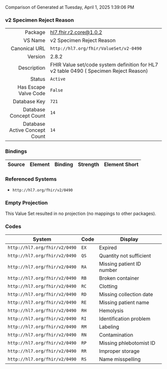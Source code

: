 Comparison of 
Generated at Tuesday, April 1, 2025 1:39:06 PM

### v2 Specimen Reject Reason

|      |     |
| ---: | --- |
| Package | hl7.fhir.r2.core@1.0.2 |
| VS Name | v2 Specimen Reject Reason |
| Canonical URL | `http://hl7.org/fhir/ValueSet/v2-0490` |
| Version | 2.8.2 |
| Description | FHIR Value set/code system definition for HL7 v2 table 0490 ( Specimen Reject Reason) |
| Status | `Active` |
| Has Escape Valve Code | `False` |
| Database Key | `721` |
| Database Concept Count | `14` |
| Database Active Concept Count | `14` |
### Bindings

| Source | Element | Binding | Strength | Element Short |
| ------ | ------- | ------- | -------- | ------------- |

### Referenced Systems

* `http://hl7.org/fhir/v2/0490`
### Empty Projection

This Value Set resulted in no projection (no mappings to other packages).

### Codes

| System | Code | Display |
| ------ | ---- | ------- |
| `http://hl7.org/fhir/v2/0490` | `EX` | Expired |
| `http://hl7.org/fhir/v2/0490` | `QS` | Quantity not sufficient |
| `http://hl7.org/fhir/v2/0490` | `RA` | Missing patient ID number |
| `http://hl7.org/fhir/v2/0490` | `RB` | Broken container |
| `http://hl7.org/fhir/v2/0490` | `RC` | Clotting |
| `http://hl7.org/fhir/v2/0490` | `RD` | Missing collection date |
| `http://hl7.org/fhir/v2/0490` | `RE` | Missing patient name |
| `http://hl7.org/fhir/v2/0490` | `RH` | Hemolysis |
| `http://hl7.org/fhir/v2/0490` | `RI` | Identification problem |
| `http://hl7.org/fhir/v2/0490` | `RM` | Labeling |
| `http://hl7.org/fhir/v2/0490` | `RN` | Contamination |
| `http://hl7.org/fhir/v2/0490` | `RP` | Missing phlebotomist ID |
| `http://hl7.org/fhir/v2/0490` | `RR` | Improper storage |
| `http://hl7.org/fhir/v2/0490` | `RS` | Name misspelling |
